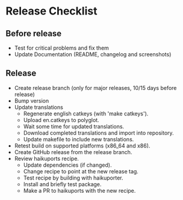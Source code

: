 # Release Checklist

## Before release

*   Test for critical problems and fix them
*   Update Documentation (README, changelog and screenshots)

## Release

*   Create release branch (only for major releases, 10/15 days before release)
*   Bump version
*   Update translations
    *   Regenerate english catkeys (with 'make catkeys').
    *   Upload en.catkeys to polyglot.
    *   Wait some time for updated translations.
    *   Download completed translations and import into repository.
    *   Update makefile to include new translations.
*   Retest build on supported platforms (x86_64 and x86).
*   Create GitHub release from the release branch.
*   Review haikuports recipe.
    *   Update dependencies (if changed).
    *   Change recipe to point at the new release tag.
    *   Test recipe by building with haikuporter.
    *   Install and briefly test package.
    *   Make a PR to haikuports with the new recipe.
